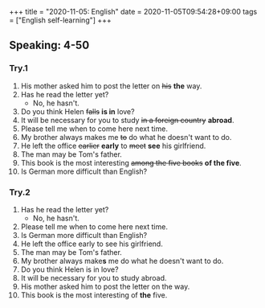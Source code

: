 +++
title =  "2020-11-05: English"
date = 2020-11-05T09:54:28+09:00
tags = ["English self-learning"]
+++

## Speaking: 4-50

### Try.1

1. His mother asked him to post the letter on ~~his~~ **the** way.
2. Has he read the letter yet?
    - No, he hasn't.
3. Do you think Helen ~~falls~~ **is in** love?
4. It will be necessary for you to study ~~in a foreign country~~ **abroad**.
5. Please tell me when to come here next time.
6. My brother always makes me ~~to~~ do what he doesn't want to do.
7. He left the office ~~earlier~~ **early** to ~~meet~~ **see** his girlfriend.
8. The man may be Tom's father.
9. This book is the most interesting ~~among the five books~~ **of the five**.
10. Is German more difficult than English?

### Try.2

1. Has he read the letter yet?
    - No, he hasn't.
2. Please tell me when to come here next time.
3. Is German more difficult than English?
4. He left the office early to see his girlfriend.
5. The man may be Tom's father.
6. My brother always make**s** me do what he doesn't want to do.
7. Do you think Helen is in love?
8. It will be necessary for you to study abroad.
9. His mother asked him to post the letter on the way.
10. This book is the most interesting of **the** five.
